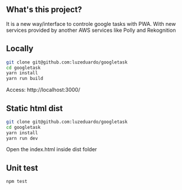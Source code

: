 ## What's this project?
It is a new way/interface to controle google tasks with PWA.
With new services provided by another AWS services like Polly and Rekognition

## Locally
```bash
git clone git@github.com:luzeduardo/googletask
cd googletask
yarn install
yarn run build
```
Access: http://localhost:3000/

## Static html dist
```bash
git clone git@github.com:luzeduardo/googletask
cd googletask
yarn install
yarn run dev
```
Open the index.html inside dist folder

## Unit test
```
npm test
```